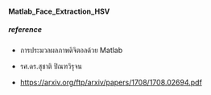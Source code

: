 #### Matlab_Face_Extraction_HSV

##### reference

- การประมวลผลภาพดิจิตอลด้วย Matlab
- รศ.ดร.สุชาติ ปิณฑวิรุจน

- https://arxiv.org/ftp/arxiv/papers/1708/1708.02694.pdf
